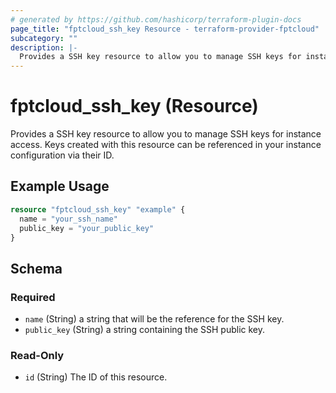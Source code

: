```yaml
---
# generated by https://github.com/hashicorp/terraform-plugin-docs
page_title: "fptcloud_ssh_key Resource - terraform-provider-fptcloud"
subcategory: ""
description: |-
  Provides a SSH key resource to allow you to manage SSH keys for instance access. Keys created with this resource can be referenced in your instance configuration via their ID.
---
```


# fptcloud_ssh_key (Resource)

Provides a SSH key resource to allow you to manage SSH keys for instance access. Keys created with this resource can be referenced in your instance configuration via their ID.

## Example Usage

```terraform
resource "fptcloud_ssh_key" "example" {
  name = "your_ssh_name"
  public_key = "your_public_key"
}
```

<!-- schema generated by tfplugindocs -->
## Schema

### Required

- `name` (String) a string that will be the reference for the SSH key.
- `public_key` (String) a string containing the SSH public key.

### Read-Only

- `id` (String) The ID of this resource.
